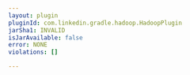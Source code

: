 ```yaml
---
layout: plugin
pluginId: com.linkedin.gradle.hadoop.HadoopPlugin
jarSha1: INVALID
isJarAvailable: false
error: NONE
violations: []

---
```


